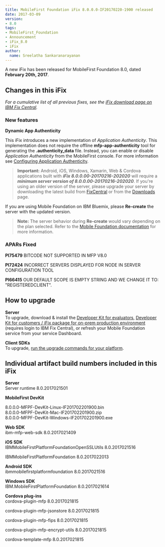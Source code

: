 ```yaml
---
title: MobileFirst Foundation iFix 8.0.0.0-IF20170220-1900 released
date: 2017-03-09
version:
- 8.0
tags:
- MobileFirst_Foundation
- Announcement
- iFix_8.0
- iFix
author:
  name: Sreelatha Sankaranarayanan
---
```

A new iFix has been released for MobileFirst Foundation 8.0, dated **February 20th, 2017**.

## Changes in this iFix
*For a cumulative list of all previous fixes, see the [iFix download page on IBM Fix Central](http://www.ibm.com/support/fixcentral/swg/quickorder?parent=ibm%7EOther%2Bsoftware&product=ibm/Other+software/IBM+MobileFirst+Platform+Foundation&release=8.0.0.0&platform=All&function=all&source=fc).*

### New features


**Dynamic App Authenticity**

This iFix introduces a new implementation of *Application Authenticity*. This implementation does not require the offline **mfp-app-authenticity** tool for generating the **.authenticity_data** file. Instead, you can enable or disable *Application Authenticity* from the MobileFirst console. For more information see [Configuring Application Authenticity](https://mobilefirstplatform.ibmcloud.com/tutorials/en/foundation/8.0/authentication-and-security/application-authenticity).

>**Important:** Android, iOS, Windows, Xamarin, Web & Cordova applications built with _**iFix 8.0.0.00-20170216-202020**_ will require a _**minimum server version of 8.0.0.00-20170216-202020**_. If you're using an older version of the server, please upgrade your server by downloading the latest build from [FixCentral](http://www.ibm.com/support/fixcentral/swg/quickorder?parent=ibm%7EOther%2Bsoftware&product=ibm/Other+software/IBM+MobileFirst+Platform+Foundation&release=8.0.0.0&platform=All&function=all&source=fc) or from the [Downloads](https://mobilefirstplatform.ibmcloud.com/downloads/) page.


If you are using Mobile Foundation on IBM Bluemix, please **Re-create** the server with the updated version.

>**Note:** The server behavior during **Re-create** would vary depending on the plan selected. Refer to the [Mobile Foundation documentation](https://console.ng.bluemix.net/docs/services/mobilefoundation/index.html#gettingstartedtemplate) for more information.

### APARs Fixed
**PI75479** BITCODE NOT SUPPORTED IN MFP V8.0

**PI72424** INCORRECT SERVERS DISPLAYED FOR NODE IN SERVER CONFIGURATION TOOL

**PI66415** OUR DEFAULT SCOPE IS EMPTY STRING AND WE CHANGE IT TO: "REGISTEREDCLIENT".


## How to upgrade
**Server**  
To upgrade, download &amp; install the [Developer Kit for evaluators]({{site.baseurl}}/downloads/), [Developer Kit for customers / iFix package for on-prem production environment](http://www.ibm.com/support/fixcentral/swg/quickorder?parent=ibm%7EOther%2Bsoftware&product=ibm/Other+software/IBM+MobileFirst+Platform+Foundation&release=8.0.0.0&platform=All&function=all&source=fc) (requires login to IBM Fix Central), or refresh your Mobile Foundation service from your service Dashboard.

**Client SDKs**  
To upgrade, [run the upgrade commands for your platform]({{site.baseurl}}/tutorials/en/foundation/8.0/application-development/sdk/).


## Individual artifact build numbers included in this iFix
**Server**  
Server runtime 8.0.2017021501

**MobileFirst DevKit**

8.0.0.0-MFPF-DevKit-Linux-IF201702201900.bin         
8.0.0.0-MFPF-DevKit-Mac-IF201702201900.zip     
8.0.0.0-MFPF-DevKit-Windows-IF201702201900.exe

**Web SDK**  
ibm-mfp-web-sdk 8.0.2017021409

**iOS SDK**  
IBMMobileFirstPlatformFoundationOpenSSLUtils 8.0.2017021516

IBMMobileFirstPlatformFoundation 8.0.2017022013

**Android SDK**  
ibmmobilefirstplatformfoundation 8.0.2017021516  

**Windows SDK**  
IBM.MobileFirstPlatformFoundation 8.0.2017021614

**Cordova plug-ins**  
cordova-plugin-mfp 8.0.2017021815

cordova-plugin-mfp-jsonstore 8.0.2017021815  

cordova-plugin-mfp-fips 8.0.2017021815

cordova-plugin-mfp-encrypt-utils 8.0.2017021815

cordova-template-mfp 8.0.2017021815

